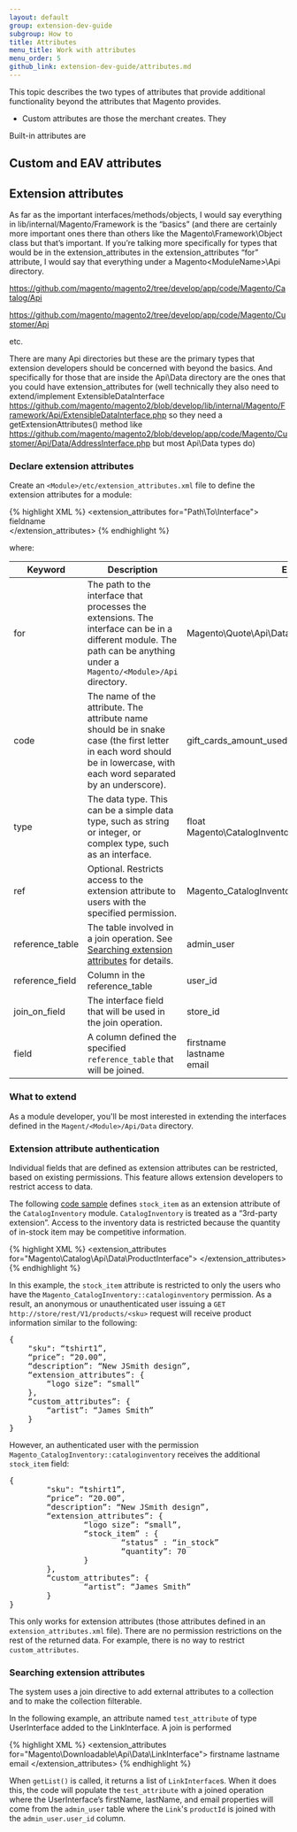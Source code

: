```yaml
---
layout: default
group: extension-dev-guide
subgroup: How to
title: Attributes
menu_title: Work with attributes
menu_order: 5
github_link: extension-dev-guide/attributes.md
---
```

This topic describes the two types of attributes that provide additional functionality beyond the attributes that Magento provides. 

* Custom attributes are those the merchant creates. They 



Built-in attributes are 

<h2 id="custom">Custom and EAV attributes</h2>



<h2 id="extension">Extension attributes</h2>



As far as the important interfaces/methods/objects, I would say everything in lib/internal/Magento/Framework is the “basics” (and there are certainly more important ones there than others like the Magento\Framework\Object class but that’s important. If you’re talking more specifically for types that would be in the extension_attributes in the extension_attributes “for” attribute, I would say that everything under a Magento\<ModuleName>\Api directory.

https://github.com/magento/magento2/tree/develop/app/code/Magento/Catalog/Api

https://github.com/magento/magento2/tree/develop/app/code/Magento/Customer/Api

etc.

There are many Api directories but these are the primary types that extension developers should be concerned with beyond the basics. And specifically for those that are inside the Api\Data directory are the ones that you could have extension_attributes for (well technically they also need to extend/implement ExtensibleDataInterface https://github.com/magento/magento2/blob/develop/lib/internal/Magento/Framework/Api/ExtensibleDataInterface.php   so they need a getExtensionAttributes() method like https://github.com/magento/magento2/blob/develop/app/code/Magento/Customer/Api/Data/AddressInterface.php but most Api\Data types do)



<h3 id="declare">Declare extension attributes</h3>

Create an `<Module>/etc/extension_attributes.xml` file to define the extension attributes for a module:

{% highlight XML %}
<config>
    <extension_attributes for="Path\To\Interface">
        <attribute code="name_of_attribute" type="datatype">
           <resources>
              <resource  ref="permission"/>
           </resources>
           <join reference_table="" reference_field="" join_on_field="">
              <field>fieldname</field>
           </join>            
        </attribute>
    </extension_attributes>
</config>
{% endhighlight %}

where:

<table>
<thead>
<th>Keyword</th>
<th>Description</th>
<th>Examples</th>
</thead>
<tbody>
<tr>
<td>for</td>
<td>The path to the interface that processes the extensions. The interface can be in a different module. The path can be anything under a <code>Magento/&lt;Module&gt;/Api</code> directory.</td>
<td>Magento\Quote\Api\Data\TotalsInterface</td>
</tr>
<tr>
<td>code </td>
<td>The name of the attribute. The attribute name should be in snake case (the first letter in each word should be in lowercase, with each word separated by an underscore). </td>
<td>gift_cards_amount_used</td>
</tr>
<tr>
<td>type </td>
<td>The data type. This can be a simple data type, such as string or integer, or complex type, such as an interface.</td>
<td>float <br>Magento\CatalogInventory\Api\Data\StockItemInterface</td>
</tr>
<tr>
<td>ref</td>
<td>Optional. Restricts access to the extension attribute to users with the specified permission.</td>
<td>Magento_CatalogInventory::cataloginventory</td>
</tr>
<tr>
<td>reference_table</td>
<td>
The table involved in a join operation. See <a href="#search">Searching extension attributes</a> for details.
</td>
<td>admin_user</td>
</tr>
<tr>
<td>reference_field</td>
<td>Column in the reference_table</td>
<td>user_id</td>
</tr>
<tr>
<td>join_on_field</td>
<td>The interface field that will be used in the join operation.</td>
<td>store_id</td>
</tr>
<tr>
<td>field</td>
<td>A column defined the specified <code>reference_table</code> that will be joined. </td>
<td>firstname<br>lastname<br>email</td>
</tr>
</tbody>

</table>


<h3 id="what">What to extend</h3>

As a module developer, you'll be most interested in extending the interfaces defined in the `Magent/<Module>/Api/Data` directory. 

<h3 id="ext-auth">Extension attribute authentication</h3>

Individual fields that are defined as extension attributes can be restricted, based on existing permissions. This feature allows extension developers to restrict access to data. 


The following [code sample](https://github.com/magento/magento2/blob/develop/app/code/Magento/CatalogInventory/etc/extension_attributes.xml) defines `stock_item` as an extension attribute of the `CatalogInventory` module. `CatalogInventory` is treated as a “3rd-party extension”. Access to the inventory data is restricted because the quantity of in-stock item may be competitive information.

{% highlight XML %}
<config xmlns:xsi="http://www.w3.org/2001/XMLSchema-instance" xsi:noNamespaceSchemaLocation="../../../../../lib/internal/Magento/Framework/Api/etc/extension_attributes.xsd">
    <extension_attributes for="Magento\Catalog\Api\Data\ProductInterface">
        <attribute code="stock_item" type="Magento\CatalogInventory\Api\Data\StockItemInterface">
            <resources>
                <resource ref="Magento_CatalogInventory::cataloginventory"/>
            </resources>
        </attribute>
    </extension_attributes>
</config>
{% endhighlight %}

In this example, the `stock_item` attribute is restricted to only the users who have the `Magento_CatalogInventory::cataloginventory` permission. As a result, an anonymous or unauthenticated user issuing a `GET http://store/rest/V1/products/<sku>` request will receive product information similar to the following:

<pre>
{
    "sku": “tshirt1”,
    “price”: “20.00”,
    “description”: “New JSmith design”,
    “extension_attributes”: {
        “logo size”: “small”
    },
    “custom_attributes”: {
        “artist”: “James Smith”
    }
}
</pre>

However, an authenticated user with the permission `Magento_CatalogInventory::cataloginventory` receives the additional `stock_item` field:

<pre>
{
        "sku": “tshirt1”,
        “price”: “20.00”,
        “description”: “New JSmith design”,
        “extension_attributes”: {
                “logo size”: “small”,
                “stock_item” : {
                        “status” : “in_stock”
                        “quantity”: 70
                }
        },
        “custom_attributes”: {
                “artist”: “James Smith”
        }
}
</pre>

This only works for extension attributes (those attributes defined in an `extension_attributes.xml` file). There are no permission restrictions on the rest of the returned data. For example, there is no way to restrict `custom_attributes`.

<h3 id="search">Searching extension attributes</h3>

The system uses a join directive to add external attributes to a collection and to make the collection filterable. 

In the following example, an attribute named `test_attribute` of type UserInterface added to the LinkInterface. A join is performed 

{% highlight XML %}
 <extension_attributes for="Magento\Downloadable\Api\Data\LinkInterface">
        <attribute code="test_attribute" type="Magento\User\Api\Data\UserInterface">
            <join reference_table="admin_user"
                  join_on_field="product_id"
                  reference_field="user_id"
                    >
                <field>firstname</field>
                <field>lastname</field>
                <field>email</field>
            </join>
        </attribute>
    </extension_attributes>
{% endhighlight %}

When `getList()` is called, it returns a list of `LinkInterface`s. When it does this, the code will populate the `test_attribute` with a joined operation where the UserInterface’s firstName, lastName, and email properties will come from the `admin_user` table where the `Link`'s `productId` is joined with the `admin_user.user_id` column. 